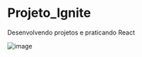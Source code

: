 # Projeto_Ignite
Desenvolvendo projetos e praticando React

![image](https://github.com/Rodrigueira97/Projeto_Ignite/assets/93230930/dd7d328b-0f61-4019-9081-9c58427a364a)
